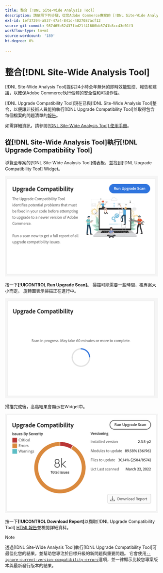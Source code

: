 ```yaml
---
title: 整合 [!DNL Site-Wide Analysis Tool]
description: 請依照下列步驟，從您Adobe Commerce專案的 [!DNL Site-Wide Analysis Tool] 儀表板擷取 [!DNL Upgrade Compatibility Tool] 報告。
exl-id: 1ef37294-a837-47a4-841c-4027087acf12
source-git-commit: 987d65b52437fbd21f41600bb5741b3cc43d01f3
workflow-type: tm+mt
source-wordcount: '189'
ht-degree: 0%

---
```


# 整合[!DNL Site-Wide Analysis Tool]

[!DNL Site-Wide Analysis Tool]提供24小時全年無休的即時效能監控、報告和建議，以確保Adobe Commerce執行個體的安全性和可操作性。

[!DNL Upgrade Compatibility Tool]現在已與[!DNL Site-Wide Analysis Tool]整合，以便讓非技術人員能夠執行[!DNL Upgrade Compatibility Tool]並取得包含每個檔案的問題清單的[報告](../upgrade-compatibility-tool/reports.md)。

如需詳細資訊，請參閱[[!DNL Site-Wide Analysis Tool] 使用手冊](https://experienceleague.adobe.com/zh-hant/docs/commerce-operations/tools/site-wide-analysis-tool/access)。

## 從[!DNL Site-Wide Analysis Tool]執行[!DNL Upgrade Compatibility Tool]

導覽至專案的[!DNL Site-Wide Analysis Tool]儀表板，並找到[!DNL Upgrade Compatibility Tool] Widget。

![UCT SWAT Widget — 初始](../../assets/upgrade-guide/uct-swat-initial.png)

按一下&#x200B;**[!UICONTROL Run Upgrade Scan]**。 掃描可能需要一些時間，視專案大小而定。 旋轉圖表示掃描正在進行中。

![UCT SWAT Widget — 進行中](../../assets/upgrade-guide/uct-swat-progress.png)

掃描完成後，高階結果會顯示在Widget中。

![UCT SWAT WIDGET — 結果](../../assets/upgrade-guide/uct-swat-results.png)

按一下&#x200B;**[!UICONTROL Download Report]**&#x200B;以擷取[!DNL Upgrade Compatibility Tool] [HTML報告](../upgrade-compatibility-tool/reports.md#html-report)並檢閱詳細資料。


>[!NOTE]
>
> 透過[!DNL Site-Wide Analysis Tool]執行[!DNL Upgrade Compatibility Tool]可最佳化您的結果，並幫助您專注於目標升級的新問題與重要問題。 它會使用[`--ignore-current-version-compatibility-errors`](run.md#optimize-your-results)選項，並一律顯示比較您專案版本與最新發行版本的結果。
